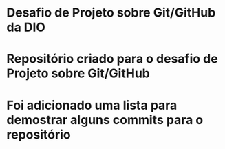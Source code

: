 # Desafio de Projeto sobre Git/GitHub da DIO
# Repositório criado para o desafio de Projeto sobre Git/GitHub
# Foi adicionado uma lista para demostrar alguns commits para o repositório  

